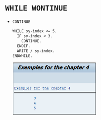# **`WHILE WONTINUE`**

- `CONTINUE`

  ```JS
  WHILE sy-index <= 5.
    IF sy-index < 3.
      CONTINUE.
    ENDIF.
    WRITE / sy-index.
  ENDWHILE.
  ```

  ![](../99%20-%20Ressources/03_Boucles%20-%2008%20-%2001.png)
